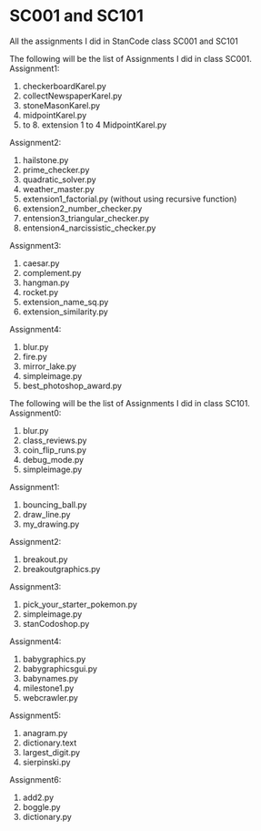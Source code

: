 # SC001 and SC101
All the assignments I did in StanCode class SC001 and SC101

The following will be the list of Assignments I did in class SC001.
Assignment1:
  1. checkerboardKarel.py
  2. collectNewspaperKarel.py
  3. stoneMasonKarel.py
  4. midpointKarel.py
  5. to 8. extension 1 to 4 MidpointKarel.py

Assignment2:
  1. hailstone.py
  2. prime_checker.py
  3. quadratic_solver.py
  4. weather_master.py
  5. extension1_factorial.py (without using recursive function)
  6. extension2_number_checker.py
  7. entension3_triangular_checker.py
  8. entension4_narcissistic_checker.py

Assignment3:
  1. caesar.py
  2. complement.py
  3. hangman.py
  4. rocket.py
  5. extension_name_sq.py
  6. extension_similarity.py

Assignment4:
  1. blur.py
  2. fire.py
  3. mirror_lake.py
  4. simpleimage.py
  5. best_photoshop_award.py

The following will be the list of Assignments I did in class SC101.
Assignment0:
  1. blur.py
  2. class_reviews.py
  3. coin_flip_runs.py
  4. debug_mode.py
  5. simpleimage.py

Assignment1:
  1. bouncing_ball.py
  2. draw_line.py
  3. my_drawing.py
  
Assignment2:
  1. breakout.py
  2. breakoutgraphics.py

Assignment3:
  1. pick_your_starter_pokemon.py
  2. simpleimage.py
  3. stanCodoshop.py

Assignment4:
  1. babygraphics.py
  2. babygraphicsgui.py
  3. babynames.py
  4. milestone1.py
  5. webcrawler.py
  
Assignment5:
  1. anagram.py
  2. dictionary.text
  3. largest_digit.py
  4. sierpinski.py
  
Assignment6:
  1. add2.py
  2. boggle.py
  3. dictionary.py
